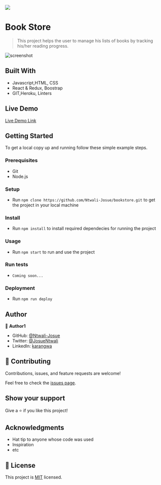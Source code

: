 ![](https://img.shields.io/badge/Microverse-blueviolet)

# Book Store

> This project helps the user to manage his lists of books by tracking his/her reading progress.

![screenshot](https://user-images.githubusercontent.com/58233753/135527386-94a5defb-5d12-4892-a089-c82ed19dca8f.png)


## Built With

- Javascript,HTML, CSS
- React & Redux, Boostrap
- GIT,Heroku, Linters

## Live Demo

[Live Demo Link](https://josuebookstore.netlify.app)


## Getting Started

To get a local copy up and running follow these simple example steps.

### Prerequisites
- Git
- Node.js

### Setup
- Run `npm clone https://github.com/Ntwali-Josue/bookstore.git` to get the project in your local machine
### Install
- Run `npm install` to install required dependecies for running the project
### Usage
- Run `npm start` to run and use the project
### Run tests
- `Coming soon...`
### Deployment
- Run `npm run deploy`

## Author

👤 **Author1**

- GitHub: [@Ntwali-Josue](https://github.com/Ntwali-Josue)
- Twitter: [@JosueNtwali](https://twitter.com/JosueNtwali)
- LinkedIn: [karangwa](https://linkedin.com/in/karangwa)

## 🤝 Contributing

Contributions, issues, and feature requests are welcome!

Feel free to check the [issues page](../../issues/).

## Show your support

Give a ⭐️ if you like this project!

## Acknowledgments

- Hat tip to anyone whose code was used
- Inspiration
- etc

## 📝 License

This project is [MIT](./MIT.md) licensed.

